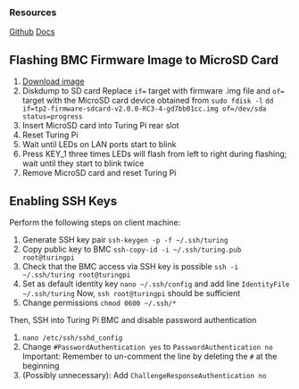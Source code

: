 ### Resources
[Github](https://github.com/turing-machines/BMC-Firmware)
[Docs](https://docs.turingpi.com/docs/turing-pi2-bmc-intro-specs)

## Flashing BMC Firmware Image to  MicroSD Card
1. [Download image](https://github.com/turing-machines/BMC-Firmware/suites/18382034790/artifacts/1064830863)
2. Diskdump to SD card
	Replace `if=` target with firmware .img file and `of=` target with the MicroSD card device obtained from `sudo fdisk -l`
	`dd if=tp2-firmware-sdcard-v2.0.0-RC3-4-gd7bb01cc.img of=/dev/sda status=progress`
3. Insert MicroSD card into Turing Pi rear slot
4. Reset Turing Pi
5. Wait until LEDs on LAN ports start to blink
6. Press KEY_1 three times
	LEDs will flash from left to right during flashing; wait until they start to blink twice
7. Remove MicroSD card and reset Turing Pi
## Enabling SSH Keys
Perform the following steps on client machine: 
1. Generate SSH key pair
	`ssh-keygen -p -f ~/.ssh/turing`
2. Copy public key to BMC
	`ssh-copy-id -i ~/.ssh/turing.pub root@turingpi` 
3. Check that the BMC access via SSH key is possible
	`ssh -i ~/.ssh/turing root@turingpi`
4. Set as default identity key
	`nano ~/.ssh/config` and add line `IdentityFile ~/.ssh/turing`
	Now, `ssh root@turingpi` should be sufficient
1. Change permissions 
	`chmod 0600 ~/.ssh/*`

Then, SSH into Turing Pi BMC and disable password authentication
1.  `nano /etc/ssh/sshd_config` 
2. Change `#PasswordAuthentication yes` to `PasswordAuthentication no`
	Important: Remember to un-comment the line by deleting the `#` at the beginning
3. (Possibly unnecessary): Add `ChallengeResponseAuthentication no`